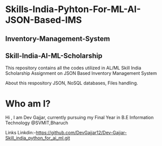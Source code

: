 # Skills-India-Pyhton-For-ML-AI-JSON-Based-IMS

## Inventory-Management-System
## Skill-India-AI-ML-Scholarship
This repository contains all the codes utilized in AL/ML Skill India Scholarship Assignment on JSON Based Inventory Management System

About this respository
JSON,
NoSQL databases,
Files handling.

# Who am I?
Hi , I am Dev Gajjar, currently pursuing my Final Year in B.E Information Technology @SVMIT,Bharuch

Links Linkdin:-https://github.com/DevGajjar12/Dev-Gajjar-Skill_india_python_for_ai_ml.git
